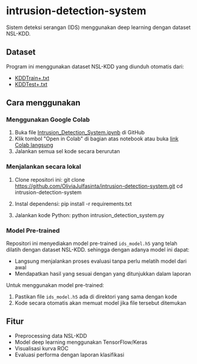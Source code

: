 # intrusion-detection-system

Sistem deteksi serangan (IDS) menggunakan deep learning dengan dataset NSL-KDD.

## Dataset
Program ini menggunakan dataset NSL-KDD yang diunduh otomatis dari:
- [KDDTrain+.txt](https://raw.githubusercontent.com/defcom17/NSL_KDD/master/KDDTrain%2B.txt)
- [KDDTest+.txt](https://raw.githubusercontent.com/defcom17/NSL_KDD/master/KDDTest%2B.txt)

## Cara menggunakan

### Menggunakan Google Colab
1. Buka file [Intrusion_Detection_System.ipynb](Intrusion_Detection_System.ipynb) di GitHub 
2. Klik tombol "Open in Colab" di bagian atas notebook atau buka [link Colab langsung](https://colab.research.google.com/drive/1_VQwx-5Fdk9tlSw4A4DKWbcD9_658Ga_?usp=sharing)
3. Jalankan semua sel kode secara berurutan

### Menjalankan secara lokal
1. Clone repositori ini:
git clone https://github.com/OliviaJulfasinta/intrusion-detection-system.git
cd intrusion-detection-system

2. Instal dependensi:
pip install -r requirements.txt

3. Jalankan kode Python:
python intrusion_detection_system.py

### Model Pre-trained
Repositori ini menyediakan model pre-trained `ids_model.h5` yang telah dilatih dengan dataset NSL-KDD. sehingga dengan adanya model ini dapat:
- Langsung menjalankan proses evaluasi tanpa perlu melatih model dari awal
- Mendapatkan hasil yang sesuai dengan yang ditunjukkan dalam laporan

Untuk menggunakan model pre-trained:
1. Pastikan file `ids_model.h5` ada di direktori yang sama dengan kode
2. Kode secara otomatis akan memuat model jika file tersebut ditemukan

## Fitur
- Preprocessing data NSL-KDD
- Model deep learning menggunakan TensorFlow/Keras
- Visualisasi kurva ROC
- Evaluasi performa dengan laporan klasifikasi
